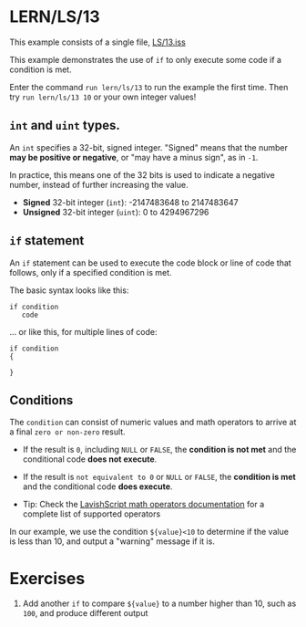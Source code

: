 # LERN/LS/13
This example consists of a single file, [LS/13.iss](13.iss)

This example demonstrates the use of ```if``` to only execute some code if a condition is met.

Enter the command ```run lern/ls/13``` to run the example the first time. Then try ```run lern/ls/13 10``` or your own integer values!

## ```int``` and ```uint``` types.
An ```int``` specifies a 32-bit, signed integer. "Signed" means that the number **may be positive or negative**, or "may have a minus sign", as in ```-1```.

In practice, this means one of the 32 bits is used to indicate a negative number, instead of further increasing the value.

* **Signed** 32-bit integer (```int```): -2147483648 to 2147483647
* **Unsigned** 32-bit integer (```uint```): 0 to 4294967296

## ```if``` statement
An ```if``` statement can be used to execute the code block or line of code that follows, only if a specified condition is met.

The basic syntax looks like this:

```
if condition
   code
```

... or like this, for multiple lines of code:
```
if condition
{

}
```

## Conditions
The ```condition``` can consist of numeric values and math operators to arrive at a final ```zero or non-zero``` result. 
* If the result is ```0```, including ```NULL``` or ```FALSE```, the **condition is not met** and the conditional code **does not execute**.
* If the result is ```not equivalent to 0``` or ```NULL``` or ```FALSE```, the **condition is met** and the conditional code **does execute**.

* Tip: Check the [LavishScript math operators documentation](https://www.lavishsoft.com/wiki/index.php/LavishScript:Mathematical_Formulae) for a complete list of supported operators

In our example, we use the condition ```${value}<10``` to determine if the value is less than 10, and output a "warning" message if it is.

# Exercises
1. Add another ```if``` to compare ```${value}``` to a number higher than 10, such as ```100```, and produce different output
